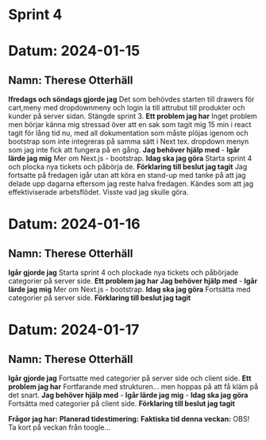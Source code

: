 # Sprint 4

# Datum: 2024-01-15

## Namn: Therese Otterhäll

**Ifredags och söndags gjorde jag** Det som behövdes starten till drawers för cart,meny med dropdownmeny och login la till attrubut till produkter och kunder på server sidan. Stängde sprint 3.
**Ett problem jag har** Inget problem men börjar känna mig stressad över att en sak som tagit mig 15 min i react tagit för lång tid nu, med all dokumentation som måste plöjas igenom och bootstrap som inte integreras på samma sätt i Next tex. dropdown menyn som jag inte fick att fungera på en gång.
**Jag behöver hjälp med** -
**Igår lärde jag mig** Mer om Next.js - bootstrap.
**Idag ska jag göra** Starta sprint 4 och plocka nya tickets och påbörja de.
**Förklaring till beslut jag tagit** Jag fortsatte på fredagen igår utan att köra en stand-up med tanke på att jag delade upp dagarna eftersom jag reste halva fredagen. Kändes som att jag effektiviserade arbetsflödet. Visste vad jag skulle göra.

# Datum: 2024-01-16

## Namn: Therese Otterhäll

**Igår gjorde jag** Starta sprint 4 och plockade nya tickets och påbörjade categorier på server side.
**Ett problem jag har**
**Jag behöver hjälp med** -
**Igår lärde jag mig** Mer om Next.js - bootstrap.
**Idag ska jag göra** Fortsätta med categorier på server side.
**Förklaring till beslut jag tagit**

# Datum: 2024-01-17

## Namn: Therese Otterhäll

**Igår gjorde jag** Fortsatte med categorier på server side och client side.
**Ett problem jag har** Fortfarande med strukturen... men hoppas på att få kläm på det snart.
**Jag behöver hjälp med** -
**Igår lärde jag mig** -
**Idag ska jag göra** Fortsätta med categorier på client side.
**Förklaring till beslut jag tagit**

**Frågor jag har:**
**Planerad tidestimering:**
**Faktiska tid denna veckan:**
OBS! Ta kort på veckan från toogle...

